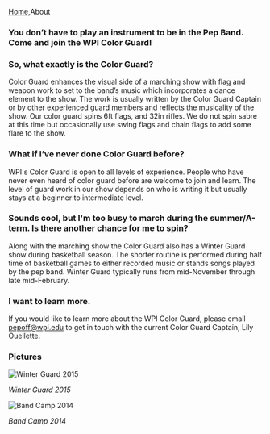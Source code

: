 [Home](Home),About

### You don’t have to play an instrument to be in the Pep Band. Come and join the WPI Color Guard!

### So, what exactly is the Color Guard?
Color Guard enhances the visual side of a marching show with flag and weapon work to set to the band’s music which incorporates a dance element to the show. The work is usually written by the Color Guard Captain or by other experienced guard members and reflects the musicality of the show. Our color guard spins 6ft flags, and 32in rifles. We do not spin sabre at this time but occasionally use swing flags and chain flags to add some flare to the show. 

### What if I’ve never done Color Guard before?
WPI's Color Guard is open to all levels of experience. People who have never even heard of color guard before are welcome to join and learn. The level of guard work in our show depends on who is writing it but usually stays at a beginner to intermediate level.  

### Sounds cool, but I'm too busy to march during the summer/A-term. Is there another chance for me to spin?

Along with the marching show the Color Guard also has a Winter Guard show during basketball season. The shorter routine is performed during half time of basketball games to either recorded music or stands songs played by the pep band. Winter Guard typically runs from mid-November through late mid-February. 

### I want to learn more.

If you would like to learn more about the WPI Color Guard, please email [pepoff@wpi.edu](mailto:pepoff@wpi.edu) to get in touch with the current Color Guard Captain, Lily Ouellette.  

### Pictures

![Winter Guard 2015](/img/colorguard-winterguard2015.png)

*Winter Guard 2015*

![Band Camp 2014](/img/colorguard-bandcamp2014.png)

*Band Camp 2014*